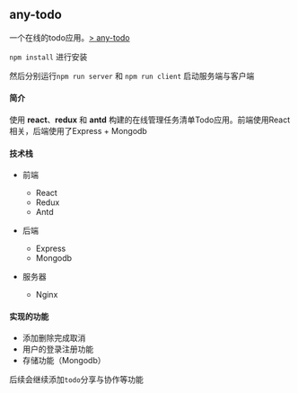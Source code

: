 ## any-todo

一个在线的todo应用。[> any-todo](www.snowrzz.com)

`npm install` 进行安装

然后分别运行`npm run server` 和 `npm run client` 启动服务端与客户端

#### 简介
使用 <b>react</b>、<b>redux</b> 和 <b>antd</b> 构建的在线管理任务清单Todo应用。前端使用React相关，后端使用了Express + Mongodb

#### 技术栈
 - 前端
    * React
    * Redux
    * Antd

 - 后端
    * Express
    * Mongodb

 - 服务器
    * Nginx

#### 实现的功能
* 添加删除完成取消
* 用户的登录注册功能
* 存储功能（Mongodb）

后续会继续添加`todo`分享与协作等功能
